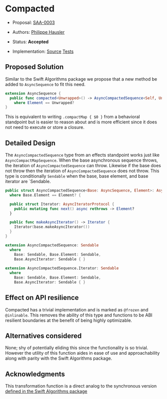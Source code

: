 # Compacted

* Proposal: [SAA-0003](https://github.com/apple/swift-async-algorithms/blob/main/Evolution/0003-compacted.md)
* Authors: [Philippe Hausler](https://github.com/phausler)
* Status: **Accepted**

* Implementation: [Source](https://github.com/apple/swift-async-algorithms/blob/main/Sources/AsyncAlgorithms/AsyncCompactedSequence.swift)
    [Tests](https://github.com/apple/swift-async-algorithms/blob/main/Tests/AsyncAlgorithmsTests/TestCompacted.swift)

## Proposed Solution

Similar to the Swift Algorithms package we propose that a new method be added to `AsyncSequence` to fit this need.

```swift
extension AsyncSequence {
  public func compacted<Unwrapped>() -> AsyncCompactedSequence<Self, Unwrapped>
    where Element == Unwrapped?
}
```

This is equivalent to writing `.compactMap { $0 }` from a behavioral standpoint but is easier to reason about and is more efficient since it does not need to execute or store a closure.

## Detailed Design

The `AsyncCompactedSequence` type from an effects standpoint works just like `AsyncCompactMapSequence`. When the base asynchronous sequence throws, the iteration of `AsyncCompactedSequence` can throw. Likewise if the base does not throw then the iteration of `AsyncCompactedSequence` does not throw. This type is conditionally `Sendable` when the base, base element, and base iterator are `Sendable.

```swift
public struct AsyncCompactedSequence<Base: AsyncSequence, Element>: AsyncSequence
  where Base.Element == Element? {

  public struct Iterator: AsyncIteratorProtocol {
    public mutating func next() async rethrows -> Element?
  }

  public func makeAsyncIterator() -> Iterator {
    Iterator(base.makeAsyncIterator())
  }
}

extension AsyncCompactedSequence: Sendable 
  where 
    Base: Sendable, Base.Element: Sendable, 
    Base.AsyncIterator: Sendable { }
  
extension AsyncCompactedSequence.Iterator: Sendable 
  where 
    Base: Sendable, Base.Element: Sendable, 
    Base.AsyncIterator: Sendable { }
```

## Effect on API resilience

Compacted has a trivial implementation and is marked as `@frozen` and `@inlinable`. This removes the ability of this type and functions to be ABI resilient boundaries at the benefit of being highly optimizable.

## Alternatives considered

None; shy of potentially eliding this since the functionality is so trivial. However the utility of this function aides in ease of use and approachability along with parity with the Swift Algorithms package.

## Acknowledgments

This transformation function is a direct analog to the synchronous version [defined in the Swift Algorithms package](https://github.com/apple/swift-algorithms/blob/main/Guides/Compacted.md)
